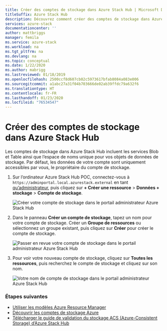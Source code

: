 ```yaml
---
title: Créer des comptes de stockage dans Azure Stack Hub | Microsoft Docs
titleSuffix: Azure Stack Hub
description: Découvrez comment créer des comptes de stockage dans Azure Stack Hub.
services: azure-stack
documentationcenter: ''
author: mattbriggs
manager: femila
ms.service: azure-stack
ms.workload: na
ms.tgt_pltfrm: na
ms.devlang: na
ms.topic: conceptual
ms.date: 1/22/2020
ms.author: mabrigg
ms.lastreviewed: 01/18/2019
ms.openlocfilehash: 2500ccf8d607cb02c5973617bfab8084a083e006
ms.sourcegitcommit: a1abc27a31f04b703666de02ab39ffdc79a632f6
ms.translationtype: HT
ms.contentlocale: fr-FR
ms.lasthandoff: 01/23/2020
ms.locfileid: "76534547"
---
```

# <a name="create-storage-accounts-in-azure-stack-hub"></a>Créer des comptes de stockage dans Azure Stack Hub

Les comptes de stockage dans Azure Stack Hub incluent les services Blob et Table ainsi que l’espace de noms unique pour vos objets de données de stockage. Par défaut, les données de votre compte sont uniquement accessibles par vous, le propriétaire du compte de stockage.

1. Sur l’ordinateur Azure Stack Hub POC, connectez-vous à `https://adminportal.local.azurestack.external` en tant [qu’administrateur](../asdk/asdk-connect.md), puis cliquez sur **+ Créer une ressource** > **Données + stockage** > **Compte de stockage**.

   ![Créer votre compte de stockage dans le portail administrateur Azure Stack Hub](media/azure-stack-provision-storage-account/image01.png)

2. Dans le panneau **Créer un compte de stockage**, tapez un nom pour votre compte de stockage. Créer un **Groupe de ressources** ou sélectionnez un groupe existant, puis cliquez sur **Créer** pour créer le compte de stockage.

   ![Passer en revue votre compte de stockage dans le portail administrateur Azure Stack Hub](media/azure-stack-provision-storage-account/image02.png)

3. Pour voir votre nouveau compte de stockage, cliquez sur **Toutes les ressources**, puis recherchez le compte de stockage et cliquez sur son nom.

    ![Votre nom de compte de stockage dans le portail administrateur Azure Stack Hub](media/azure-stack-provision-storage-account/image03.png)

### <a name="next-steps"></a>Étapes suivantes

- [Utiliser les modèles Azure Resource Manager](../user/azure-stack-arm-templates.md)
- [Découvrir les comptes de stockage Azure](/azure/storage/common/storage-create-storage-account)
- [Télécharger le guide de validation du stockage ACS (Azure-Consistent Storage) d’Azure Stack Hub](https://aka.ms/azurestacktp1doc)
